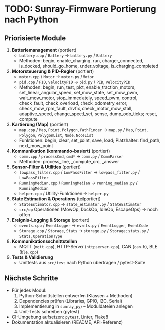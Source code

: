 # TODO: Sunray-Firmware Portierung nach Python

## Priorisierte Module

1. **Batteriemanagement** (portiert)
   - `battery.cpp` / `Battery` → `battery.py` / `Battery`
   - Methoden: begin, enable_charging, run, charger_connected, is_docked, should_go_home, under_voltage, is_charging_completed
2. **Motorsteuerung & PID-Regler** (portiert)
   - `motor.cpp` / `Motor` → `motor.py` / `Motor`
   - `pid.cpp` / `PID`, `VelocityPID` → `pid.py` / `PID`, `VelocityPID`
   - Methoden: begin, run, test, plot, enable_traction_motors, set_linear_angular_speed, set_mow_state, set_mow_pwm, wait_mow_motor, stop_immediately, speed_pwm, control, check_fault, check_overload, check_odometry_error, check_mow_rpm_fault, drvfix, check_motor_mow_stall, adaptive_speed, change_speed_set, sense, dump_odo_ticks; reset, compute
3. **Kartierung (Map)** (portiert)
   - `map.cpp` / `Map`, `Point`, `Polygon`, `PathFinder` → `map.py` / `Map`, `Point`, `Polygon`, `PolygonList`, `Node`, `NodeList`
   - Funktionen: begin, clear, set_point, save, load; Platzhalter: find_path, next_mow_point
4. **Kommunikation (kommando-basiert)** (portiert)
   - `comm.cpp` / `processCmd`, `cmd*` → `comm.py` / `CommParser`
   - Methoden: process_line, \_compute_crc, \_answer
5. **Sensor-Filter & Utilities** (portiert)
   - `lowpass_filter.cpp` / `LowPassFilter` → `lowpass_filter.py` / `LowPassFilter`
   - `RunningMedian.cpp` / `RunningMedian` → `running_median.py` / `RunningMedian`
   - `helper.cpp` / Utility-Funktionen → `helper.py`
6. **State Estimation & Operations** (teilportiert)
   - `StateEstimator.cpp` → `state_estimator.py` / `StateEstimator`
   - `src/op` Operationen (MowOp, DockOp, IdleOp, EscapeOps) → noch offen
7. **Ereignis-Logging & Storage** (portiert)
   - `events.cpp` / `EventLogger` → `events.py` / `EventLogger`, `EventCode`
   - `Storage.cpp` / `Storage`, `Stats` → `storage.py` / `Storage`; `stats.py` / `Stats`, `OperationType`
8. **Kommunikationsschnittstellen**
   - MQTT (`mqtt.cpp`), HTTP-Server (`httpserver.cpp`), CAN (`can.h`), BLE (`ble.cpp`)
9. **Tests & Validierung**
   - Unittests aus `src/test` nach Python übertragen / pytest-Suite

## Nächste Schritte

- Für jedes Modul:
  1. Python-Schnittstellen entwerfen (Klassen + Methoden)
  2. Dependencies prüfen (Libraries, GPIO, I2C, Serial)
  3. Implementierung in `sunray_py/` – Moduldateien anlegen
  4. Unit-Tests schreiben (pytest)
- CI-Umgebung aufsetzen: `pytest`, Linter, Flake8
- Dokumentation aktualisieren (README, API-Referenz)
